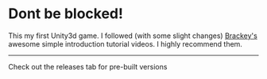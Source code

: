# Dont be blocked!

This my first Unity3d game. I followed (with some slight changes) [Brackey's](https://www.youtube.com/playlist?list=PLPV2KyIb3jR53Jce9hP7G5xC4O9AgnOuL) awesome simple introduction tutorial videos. I highly recommend them.

---
Check out the releases tab for pre-built versions
